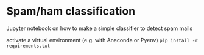 # Spam/ham classification
Jupyter notebook on how to make a simple classifier to detect spam mails

activate a virtual environment (e.g. with Anaconda or Pyenv)
`pip install -r requirements.txt`
